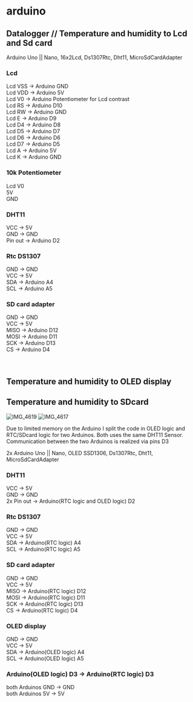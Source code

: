 # arduino
## Datalogger // Temperature and humidity to Lcd and Sd card 
Arduino Uno || Nano, 16x2Lcd, Ds1307Rtc, Dht11, MicroSdCardAdapter

### Lcd
Lcd VSS -> Arduino GND
<br/>
Lcd VDD -> Arduino 5V
<br/>
Lcd V0 -> Arduino Potentiometer for Lcd contrast 
<br/>
Lcd RS -> Arduino D10
<br/>
Lcd RW -> Arduino GND
<br/>
Lcd E -> Arduino D9
<br/>
Lcd D4 -> Arduino D8
<br/>
Lcd D5 -> Arduino D7
<br/>
Lcd D6 -> Arduino D6
<br/>
Lcd D7 -> Arduino D5
<br/>
Lcd A -> Arduino 5V
<br/>
Lcd K -> Arduino GND

### 10k Potentiometer
Lcd V0
<br/>
5V
<br/>
GND

### DHT11
VCC -> 5V
<br/>
GND -> GND
<br/>
Pin out -> Arduino D2

### Rtc DS1307
GND -> GND
<br/>
VCC -> 5V
<br/>
SDA -> Arduino A4
<br/>
SCL -> Arduino A5

### SD card adapter
GND -> GND
<br/>
VCC -> 5V
<br/>
MISO -> Arduino D12
<br/>
MOSI -> Arduino D11
<br/>
SCK -> Arduino D13
<br/>
CS -> Arduino D4
<br/>
<br/>
<br/>



## Temperature and humidity to OLED display
## Temperature and humidity to SDcard
![IMG_4619](https://github.com/FrankSiyli/arduino/assets/123658730/383d85fe-2b2c-4116-9ee3-30bb6d2c8001)
![IMG_4617](https://github.com/FrankSiyli/arduino/assets/123658730/6ab4d51f-6821-4457-a998-731549b969b8)

Due to limited memory on the Arduino I split the code in OLED logic and RTC/SDcard logic for two Arduinos. Both uses the same DHT11 Sensor.
Communication between the two Arduinos is realized via pins D3

2x Arduino Uno || Nano, OLED SSD1306, Ds1307Rtc, Dht11, MicroSdCardAdapter


### DHT11
VCC -> 5V
<br/>
GND -> GND
<br/>
2x Pin out -> Arduino(RTC logic and OLED logic) D2

### Rtc DS1307
GND -> GND
<br/>
VCC -> 5V
<br/>
SDA -> Arduino(RTC logic)  A4
<br/>
SCL -> Arduino(RTC logic) A5

### SD card adapter
GND -> GND
<br/>
VCC -> 5V
<br/>
MISO -> Arduino(RTC logic) D12
<br/>
MOSI -> Arduino(RTC logic) D11
<br/>
SCK -> Arduino(RTC logic) D13
<br/>
CS -> Arduino(RTC logic) D4

### OLED display

GND -> GND
<br/>
VCC -> 5V
<br/>
SDA -> Arduino(OLED logic)  A4
<br/>
SCL -> Arduino(OLED logic) A5
<br/>


### Arduino(OLED logic) D3 -> Arduino(RTC logic) D3
both Arduinos GND -> GND
<br/>
both Arduinos 5V -> 5V






